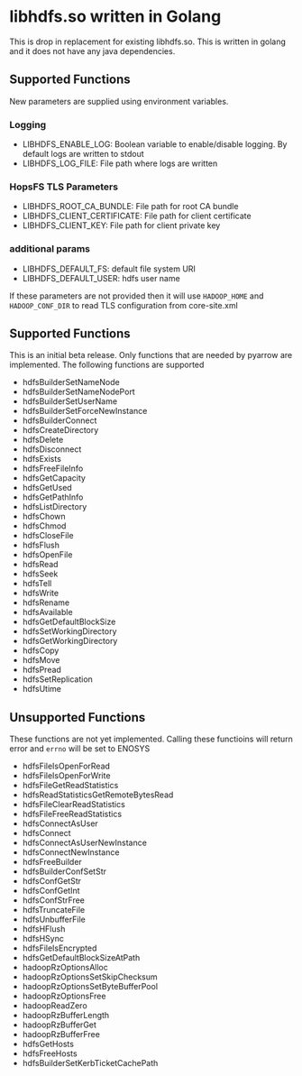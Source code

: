 # libhdfs.so written in Golang

This is drop in replacement for existing libhdfs.so. This is written in golang and it does not have 
any java dependencies.

## Supported Functions

New parameters are supplied using environment variables. 

### Logging 

- LIBHDFS_ENABLE_LOG: Boolean variable to enable/disable logging. By default logs are written to stdout
- LIBHDFS_LOG_FILE: File path where logs are written

### HopsFS TLS Parameters

- LIBHDFS_ROOT_CA_BUNDLE: File path for root CA bundle
- LIBHDFS_CLIENT_CERTIFICATE: File path for client certificate
- LIBHDFS_CLIENT_KEY: File path for client private key

### additional params 

- LIBHDFS_DEFAULT_FS: default file system URI 
- LIBHDFS_DEFAULT_USER: hdfs user name

If these parameters are not provided then it will use `HADOOP_HOME` and `HADOOP_CONF_DIR` to read
TLS configuration from core-site.xml 

## Supported Functions

This is an initial beta release. Only functions that are needed by pyarrow are implemented. 
The following functions are supported

- hdfsBuilderSetNameNode
- hdfsBuilderSetNameNodePort
- hdfsBuilderSetUserName
- hdfsBuilderSetForceNewInstance
- hdfsBuilderConnect
- hdfsCreateDirectory
- hdfsDelete
- hdfsDisconnect
- hdfsExists
- hdfsFreeFileInfo
- hdfsGetCapacity
- hdfsGetUsed
- hdfsGetPathInfo
- hdfsListDirectory
- hdfsChown
- hdfsChmod
- hdfsCloseFile
- hdfsFlush
- hdfsOpenFile
- hdfsRead
- hdfsSeek
- hdfsTell
- hdfsWrite
- hdfsRename
- hdfsAvailable
- hdfsGetDefaultBlockSize
- hdfsSetWorkingDirectory
- hdfsGetWorkingDirectory
- hdfsCopy
- hdfsMove
- hdfsPread
- hdfsSetReplication
- hdfsUtime

## Unsupported Functions

These functions are not yet implemented. 
Calling these functioins will return error and `errno` will be set to ENOSYS

- hdfsFileIsOpenForRead
- hdfsFileIsOpenForWrite
- hdfsFileGetReadStatistics
- hdfsReadStatisticsGetRemoteBytesRead
- hdfsFileClearReadStatistics
- hdfsFileFreeReadStatistics
- hdfsConnectAsUser
- hdfsConnect
- hdfsConnectAsUserNewInstance
- hdfsConnectNewInstance
- hdfsFreeBuilder
- hdfsBuilderConfSetStr
- hdfsConfGetStr
- hdfsConfGetInt
- hdfsConfStrFree
- hdfsTruncateFile
- hdfsUnbufferFile
- hdfsHFlush
- hdfsHSync
- hdfsFileIsEncrypted
- hdfsGetDefaultBlockSizeAtPath
- hadoopRzOptionsAlloc
- hadoopRzOptionsSetSkipChecksum
- hadoopRzOptionsSetByteBufferPool
- hadoopRzOptionsFree
- hadoopReadZero
- hadoopRzBufferLength
- hadoopRzBufferGet
- hadoopRzBufferFree
- hdfsGetHosts
- hdfsFreeHosts
- hdfsBuilderSetKerbTicketCachePath
